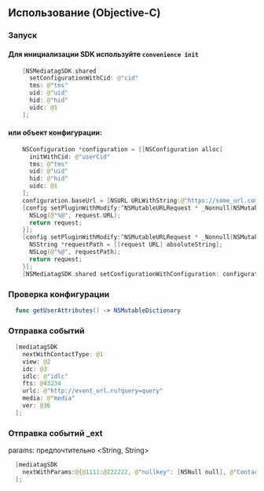 
## Использование (Objective-C)
### Запуск
#### Для инициализации SDK используйте `convenience init`

```swift
    [NSMediatagSDK.shared 
      setConfigurationWithCid: @"cid" 
      tms: @"tms" 
      uid: @"uid" 
      hid: @"hid" 
      uidc: @1
    ];
```
  
#### или объект конфигурации:

```swift
    NSConfiguration *configuration = [[NSConfiguration alloc] 
      initWithCid: @"userCid"
      tms: @"tms"
      uid: @"uid"
      hid: @"hid"
      uidc: @1
    ];
    configuration.baseUrl = [NSURL URLWithString:@"https://some_url.com"];
    [config setPluginWithModify:^NSMutableURLRequest * _Nonnull(NSMutableURLRequest * _Nonnull request) {
      NSLog(@"%@", request.URL);
      return request;
    }];
    [config setPluginWithModify:^NSMutableURLRequest * _Nonnull(NSMutableURLRequest *request) {
      NSString *requestPath = [[request URL] absoluteString];
      NSLog(@"%@", requestPath);
      return request;
    }];
    [NSMediatagSDK.shared setConfigurationWithConfiguration: configuration];

```

### Проверка конфигурации
  ```swift
    func getUserAttributes() -> NSMutableDictionary
  ```
### Отправка событий
```swift
  [mediatagSDK 
    nextWithContactType: @1
    view: @2
    idc: @3
    idlc: @"idlc"
    fts: @43234
    urlc: @"http://event_url.ru?query=query"
    media: @"media"
    ver: @36 
  ];
```
### Отправка событий _ext
params: предпочтительно <String, String>
```swift
  [mediatagSDK
    nextWithParams:@{@1111:@222222, @"nullkey": [NSNull null], @"ContactType": @"11"}
  ];
```
